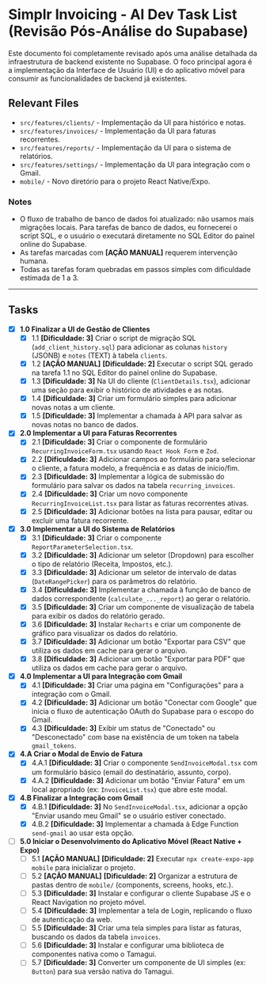 # Simplr Invoicing - AI Dev Task List (Revisão Pós-Análise do Supabase)

Este documento foi completamente revisado após uma análise detalhada da infraestrutura de backend existente no Supabase. O foco principal agora é a implementação da Interface de Usuário (UI) e do aplicativo móvel para consumir as funcionalidades de backend já existentes.

## Relevant Files

- `src/features/clients/` - Implementação da UI para histórico e notas.
- `src/features/invoices/` - Implementação da UI para faturas recorrentes.
- `src/features/reports/` - Implementação da UI para o sistema de relatórios.
- `src/features/settings/` - Implementação da UI para integração com o Gmail.
- `mobile/` - Novo diretório para o projeto React Native/Expo.

### Notes
- O fluxo de trabalho de banco de dados foi atualizado: não usamos mais migrações locais. Para tarefas de banco de dados, eu fornecerei o script SQL, e o usuário o executará diretamente no SQL Editor do painel online do Supabase.
- As tarefas marcadas com **[AÇÃO MANUAL]** requerem intervenção humana.
- Todas as tarefas foram quebradas em passos simples com dificuldade estimada de 1 a 3.

---

## Tasks

- [x] **1.0 Finalizar a UI de Gestão de Clientes**
  - [x] 1.1 **[Dificuldade: 3]** Criar o script de migração SQL (`add_client_history.sql`) para adicionar as colunas `history` (JSONB) e `notes` (TEXT) à tabela `clients`.
  - [x] 1.2 **[AÇÃO MANUAL]** **[Dificuldade: 2]** Executar o script SQL gerado na tarefa 1.1 no SQL Editor do painel online do Supabase.
  - [x] 1.3 **[Dificuldade: 3]** Na UI do cliente (`ClientDetails.tsx`), adicionar uma seção para exibir o histórico de atividades e as notas.
  - [x] 1.4 **[Dificuldade: 3]** Criar um formulário simples para adicionar novas notas a um cliente.
  - [x] 1.5 **[Dificuldade: 3]** Implementar a chamada à API para salvar as novas notas no banco de dados.

- [x] **2.0 Implementar a UI para Faturas Recorrentes**
  - [x] 2.1 **[Dificuldade: 3]** Criar o componente de formulário `RecurringInvoiceForm.tsx` usando `React Hook Form` e `Zod`.
  - [x] 2.2 **[Dificuldade: 3]** Adicionar campos ao formulário para selecionar o cliente, a fatura modelo, a frequência e as datas de início/fim.
  - [x] 2.3 **[Dificuldade: 3]** Implementar a lógica de submissão do formulário para salvar os dados na tabela `recurring_invoices`.
  - [x] 2.4 **[Dificuldade: 3]** Criar um novo componente `RecurringInvoiceList.tsx` para listar as faturas recorrentes ativas.
  - [x] 2.5 **[Dificuldade: 3]** Adicionar botões na lista para pausar, editar ou excluir uma fatura recorrente.

- [x] **3.0 Implementar a UI do Sistema de Relatórios**
  - [x] 3.1 **[Dificuldade: 3]** Criar o componente `ReportParameterSelection.tsx`.
  - [x] 3.2 **[Dificuldade: 3]** Adicionar um seletor (Dropdown) para escolher o tipo de relatório (Receita, Impostos, etc.).
  - [x] 3.3 **[Dificuldade: 3]** Adicionar um seletor de intervalo de datas (`DateRangePicker`) para os parâmetros do relatório.
  - [x] 3.4 **[Dificuldade: 3]** Implementar a chamada à função de banco de dados correspondente (`calculate_..._report`) ao gerar o relatório.
  - [x] 3.5 **[Dificuldade: 3]** Criar um componente de visualização de tabela para exibir os dados do relatório gerado.
  - [x] 3.6 **[Dificuldade: 3]** Instalar `Recharts` e criar um componente de gráfico para visualizar os dados do relatório.
  - [x] 3.7 **[Dificuldade: 3]** Adicionar um botão "Exportar para CSV" que utiliza os dados em cache para gerar o arquivo.
  - [x] 3.8 **[Dificuldade: 3]** Adicionar um botão "Exportar para PDF" que utiliza os dados em cache para gerar o arquivo.

- [x] **4.0 Implementar a UI para Integração com Gmail**
  - [x] 4.1 **[Dificuldade: 3]** Criar uma página em "Configurações" para a integração com o Gmail.
  - [x] 4.2 **[Dificuldade: 3]** Adicionar um botão "Conectar com Google" que inicia o fluxo de autenticação OAuth do Supabase para o escopo do Gmail.
  - [x] 4.3 **[Dificuldade: 3]** Exibir um status de "Conectado" ou "Desconectado" com base na existência de um token na tabela `gmail_tokens`.

- [x] **4.A Criar o Modal de Envio de Fatura**
  - [x] 4.A.1 **[Dificuldade: 3]** Criar o componente `SendInvoiceModal.tsx` com um formulário básico (email do destinatário, assunto, corpo).
  - [x] 4.A.2 **[Dificuldade: 3]** Adicionar um botão "Enviar Fatura" em um local apropriado (ex: `InvoiceList.tsx`) que abre este modal.

- [x] **4.B Finalizar a Integração com Gmail**
  - [x] 4.B.1 **[Dificuldade: 3]** No `SendInvoiceModal.tsx`, adicionar a opção "Enviar usando meu Gmail" se o usuário estiver conectado.
  - [x] 4.B.2 **[Dificuldade: 3]** Implementar a chamada à Edge Function `send-gmail` ao usar esta opção.

- [ ] **5.0 Iniciar o Desenvolvimento do Aplicativo Móvel (React Native + Expo)**
  - [ ] 5.1 **[AÇÃO MANUAL]** **[Dificuldade: 2]** Executar `npx create-expo-app mobile` para inicializar o projeto.
  - [ ] 5.2 **[AÇÃO MANUAL]** **[Dificuldade: 2]** Organizar a estrutura de pastas dentro de `mobile/` (components, screens, hooks, etc.).
  - [ ] 5.3 **[Dificuldade: 3]** Instalar e configurar o cliente Supabase JS e o React Navigation no projeto móvel.
  - [ ] 5.4 **[Dificuldade: 3]** Implementar a tela de Login, replicando o fluxo de autenticação da web.
  - [ ] 5.5 **[Dificuldade: 3]** Criar uma tela simples para listar as faturas, buscando os dados da tabela `invoices`.
  - [ ] 5.6 **[Dificuldade: 3]** Instalar e configurar uma biblioteca de componentes nativa como o Tamagui.
  - [ ] 5.7 **[Dificuldade: 3]** Converter um componente de UI simples (ex: `Button`) para sua versão nativa do Tamagui.

